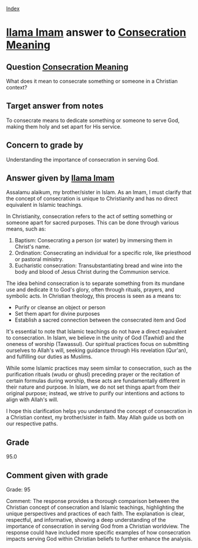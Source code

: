 
[Index](../../index.md)
# [llama Imam](../../answering_models/llama_Imam.md) answer to [Consecration Meaning](../../questions/Consecration_Meaning.md)

## Question [Consecration Meaning](../../questions/Consecration_Meaning.md)
What does it mean to consecrate something or someone in a Christian context?

## Target answer from notes
To consecrate means to dedicate something or someone to serve God, making them holy and set apart for His service.

## Concern to grade by
Understanding the importance of consecration in serving God.

## Answer given by [llama Imam](../../answering_models/llama_Imam.md)
Assalamu alaikum, my brother/sister in Islam. As an Imam, I must clarify that the concept of consecration is unique to Christianity and has no direct equivalent in Islamic teachings.

In Christianity, consecration refers to the act of setting something or someone apart for sacred purposes. This can be done through various means, such as:

1. Baptism: Consecrating a person (or water) by immersing them in Christ's name.
2. Ordination: Consecrating an individual for a specific role, like priesthood or pastoral ministry.
3. Eucharistic consecration: Transubstantiating bread and wine into the body and blood of Jesus Christ during the Communion service.

The idea behind consecration is to separate something from its mundane use and dedicate it to God's glory, often through rituals, prayers, and symbolic acts. In Christian theology, this process is seen as a means to:

* Purify or cleanse an object or person
* Set them apart for divine purposes
* Establish a sacred connection between the consecrated item and God

It's essential to note that Islamic teachings do not have a direct equivalent to consecration. In Islam, we believe in the unity of God (Tawhid) and the oneness of worship (Tawassul). Our spiritual practices focus on submitting ourselves to Allah's will, seeking guidance through His revelation (Qur'an), and fulfilling our duties as Muslims.

While some Islamic practices may seem similar to consecration, such as the purification rituals (wudu or ghusl) preceding prayer or the recitation of certain formulas during worship, these acts are fundamentally different in their nature and purpose. In Islam, we do not set things apart from their original purpose; instead, we strive to purify our intentions and actions to align with Allah's will.

I hope this clarification helps you understand the concept of consecration in a Christian context, my brother/sister in faith. May Allah guide us both on our respective paths.

## Grade
95.0

## Comment given with grade
Grade: 95

Comment: The response provides a thorough comparison between the Christian concept of consecration and Islamic teachings, highlighting the unique perspectives and practices of each faith. The explanation is clear, respectful, and informative, showing a deep understanding of the importance of consecration in serving God from a Christian worldview. The response could have included more specific examples of how consecration impacts serving God within Christian beliefs to further enhance the analysis.

